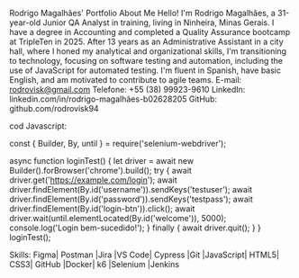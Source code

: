Rodrigo Magalhães' Portfolio
About Me
Hello! I'm Rodrigo Magalhães, a 31-year-old Junior QA Analyst in training, living in Ninheira, Minas Gerais.
I have a degree in Accounting and completed a Quality Assurance bootcamp at TripleTen in 2025. After 13 years
as an Administrative Assistant in a city hall, where I honed my analytical and organizational skills, I'm transitioning
to technology, focusing on software testing and automation, including the use of JavaScript for automated testing.
I'm fluent in Spanish, have basic English, and am motivated to contribute to agile teams.
E-mail: rodrovisk@gmail.com
Telefone: +55 (38) 99923-9610
LinkedIn: linkedin.com/in/rodrigo-magalhães-b02628205
GitHub: github.com/rodrovisk94

cod Javascript:

const { Builder, By, until } = require('selenium-webdriver');

async function loginTest() {
    let driver = await new Builder().forBrowser('chrome').build();
    try {
        await driver.get('https://example.com/login');
        await driver.findElement(By.id('username')).sendKeys('testuser');
        await driver.findElement(By.id('password')).sendKeys('testpass');
        await driver.findElement(By.id('login-btn')).click();
        await driver.wait(until.elementLocated(By.id('welcome')), 5000);
        console.log('Login bem-sucedido!');
    } finally {
        await driver.quit();
    }
}
loginTest();

Skills: 
Figma| Postman |Jira |VS Code| Cypress |Git |JavaScript| HTML5| CSS3| GitHub |Docker| k6 |Selenium |Jenkins
